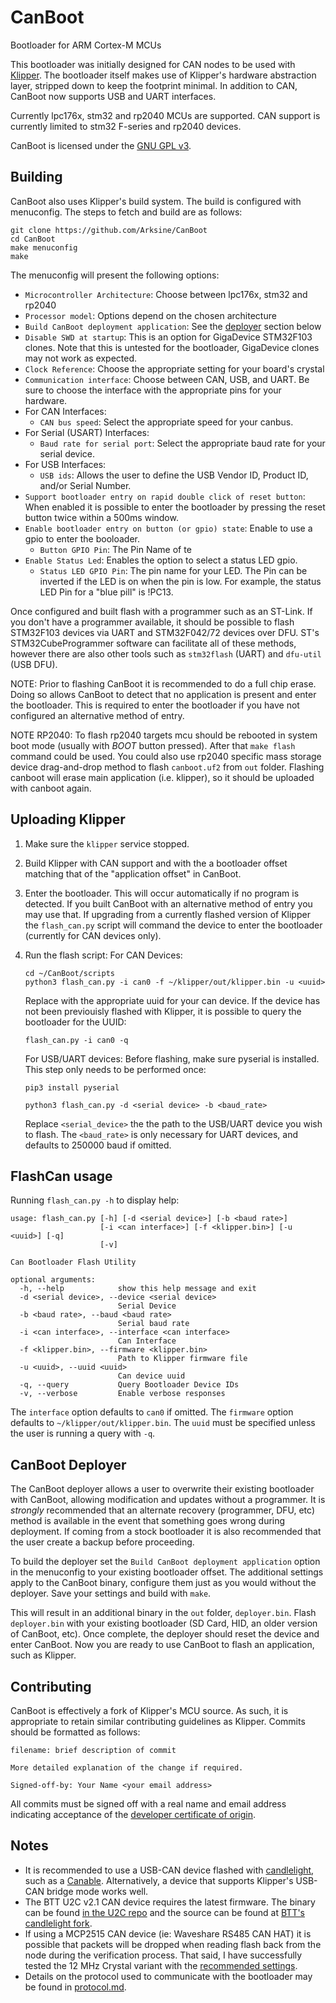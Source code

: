 # CanBoot
 Bootloader for ARM Cortex-M MCUs

 This bootloader was initially designed for CAN nodes to be used with
 [Klipper](https://github.com/Klipper3d/klipper).  The bootloader
 itself makes use of Klipper's hardware abstraction layer, stripped
 down to keep the footprint minimal. In addition to CAN, CanBoot now
 supports USB and UART interfaces.

Currently lpc176x, stm32 and rp2040 MCUs are supported.  CAN support is currently
limited to stm32 F-series and rp2040 devices.

CanBoot is licensed under the [GNU GPL v3](/LICENSE).

## Building

CanBoot also uses Klipper's build system.  The build is configured
with menuconfig.  The steps to fetch and build are as follows:
```
git clone https://github.com/Arksine/CanBoot
cd CanBoot
make menuconfig
make
```

The menuconfig will present the following options:
- `Microcontroller Architecture`: Choose between lpc176x, stm32 and rp2040
- `Processor model`: Options depend on the chosen architecture
- `Build CanBoot deployment application`: See the [deployer](#canboot-deployer)
   section below
- `Disable SWD at startup`:  This is an option for GigaDevice STM32F103
  clones.  Note that this is untested for the bootloader, GigaDevice clones
  may not work as expected.
- `Clock Reference`: Choose the appropriate setting for your board's crystal
- `Communication interface`:  Choose between CAN, USB, and UART.  Be sure
  to choose the interface with the appropriate pins for your hardware.
- For CAN Interfaces:
  - `CAN bus speed`: Select the appropriate speed for your canbus.
- For Serial (USART) Interfaces:
  - `Baud rate for serial port`:  Select the appropriate baud rate for your
    serial device.
- For USB Interfaces:
  - `USB ids`:  Allows the user to define the USB Vendor ID, Product ID,
    and/or Serial Number.
- `Support bootloader entry on rapid double click of reset button`:  When
  enabled it is possible to enter the bootloader by pressing the reset button
  twice within a 500ms window.
- `Enable bootloader entry on button (or gpio) state`:  Enable to use a gpio
  to enter the booloader.
  - `Button GPIO Pin`:  The Pin Name of te
- `Enable Status Led`: Enables the option to select a status LED gpio.
  - `Status LED GPIO Pin`:  The pin name for your LED.  The Pin can be inverted
    if the LED is on when the pin is low.  For example, the status LED Pin for a
    "blue pill" is !PC13.

Once configured and built flash with a programmer such as an ST-Link.  If you
don't have a programmer available, it should be possible to flash STM32F103
devices via UART and STM32F042/72 devices over DFU.  ST's STM32CubeProgrammer
software can facilitate all of these methods, however there are also other
tools such as `stm32flash` (UART) and `dfu-util` (USB DFU).

NOTE:  Prior to flashing CanBoot it is recommended to do a full chip erase.
Doing so allows CanBoot to detect that no application is present and enter
the bootloader.  This is required to enter the bootloader if you have not
configured an alternative method of entry.

NOTE RP2040: To flash rp2040 targets mcu should be rebooted in system boot mode
(usually with _BOOT_ button pressed). After that `make flash` command
could be used. You could also use rp2040 specific mass storage device
drag-and-drop method to flash `canboot.uf2` from `out` folder. Flashing canboot
will erase main application (i.e. klipper), so it should be uploaded
with canboot again.

## Uploading Klipper
1) Make sure the `klipper` service stopped.
2) Build Klipper with CAN support and with the a bootloader offset matching that
   of the "application offset" in CanBoot.
3) Enter the bootloader.  This will occur automatically if no program is detected.
   If you built CanBoot with an alternative method of entry you may use that.
   If upgrading from a currently flashed version of Klipper the `flash_can.py`
   script will command the device to enter the bootloader (currently for CAN
   devices only).
3) Run the flash script:
   For CAN Devices:
   ```
   cd ~/CanBoot/scripts
   python3 flash_can.py -i can0 -f ~/klipper/out/klipper.bin -u <uuid>
   ```
   Replace <uuid> with the appropriate uuid for your can device.  If
   the device has not been previouisly flashed with Klipper, it is possible
   to query the bootloader for the UUID:

   ```
   flash_can.py -i can0 -q
   ```

   For USB/UART devices:
   Before flashing, make sure pyserial is installed.  This step only needs to
   be performed once:
   ```
   pip3 install pyserial
   ```
   ```
   python3 flash_can.py -d <serial device> -b <baud_rate>
   ```
   Replace `<serial_device>` the the path to the USB/UART device you wish to
   flash.  The `<baud_rate>` is only necessary for UART devices, and defaults
   to 250000 baud if omitted.

## FlashCan usage

Running `flash_can.py -h` to display help:

```
usage: flash_can.py [-h] [-d <serial device>] [-b <baud rate>]
                    [-i <can interface>] [-f <klipper.bin>] [-u <uuid>] [-q]
                    [-v]

Can Bootloader Flash Utility

optional arguments:
  -h, --help            show this help message and exit
  -d <serial device>, --device <serial device>
                        Serial Device
  -b <baud rate>, --baud <baud rate>
                        Serial baud rate
  -i <can interface>, --interface <can interface>
                        Can Interface
  -f <klipper.bin>, --firmware <klipper.bin>
                        Path to Klipper firmware file
  -u <uuid>, --uuid <uuid>
                        Can device uuid
  -q, --query           Query Bootloader Device IDs
  -v, --verbose         Enable verbose responses
```

The `interface` option defaults to `can0` if omitted.  The `firmware` option
defaults to `~/klipper/out/klipper.bin`.  The `uuid` must be specified unless
the user is running a query with `-q`.

## CanBoot Deployer

The CanBoot deployer allows a user to overwrite their existing bootloader
with CanBoot, allowing modification and updates without a programmer.  It
is *strongly* recommended that an alternate recovery (programmer, DFU, etc)
method is available in the event that something goes wrong during deployment.
If coming from a stock bootloader it is also recommended that the user create
a backup before proceeding.

To build the deployer set the `Build CanBoot deployment application` option
in the menuconfig to your existing bootloader offset.  The additional settings
apply to the CanBoot binary, configure them just as you would without the
deployer.  Save your settings and build with `make`.

This will result in an additional binary in the `out` folder, `deployer.bin`.
Flash `deployer.bin` with your existing bootloader (SD Card, HID, an older
version of CanBoot, etc).  Once complete, the deployer should reset the
device and enter CanBoot.  Now you are ready to use CanBoot to flash an
application, such as Klipper.

## Contributing

CanBoot is effectively a fork of Klipper's MCU source.  As such, it is appropriate
to retain similar contributing guidelines as Klipper.  Commits should be formatted
as follows:

```
filename: brief description of commit

More detailed explanation of the change if required.

Signed-off-by: Your Name <your email address>
```

All commits must be signed off with a real name and email address indicating
acceptance of the
[developer certificate of origin](/developer-certificate-of-origin).

## Notes
- It is recommended to use a USB-CAN device flashed with
  [candlelight](https://github.com/candle-usb/candleLight_fw), such as a
  [Canable](https://canable.io/). Alternatively, a device that supports Klipper's
  USB-CAN bridge mode works well.
- The BTT U2C v2.1 CAN device requires the latest firmware.  The binary can be found
  [in the U2C repo](https://github.com/bigtreetech/U2C/tree/master/firmware) and the
  source can be found at [BTT's candlelight fork](https://github.com/bigtreetech/candleLight_fw/commits/stm32g0_support).
- If using a MCP2515 CAN device (ie: Waveshare RS485 CAN HAT) it is possible
  that packets will be dropped when reading flash back from the node during
  the verification process.  That said, I have successfully tested the 12 MHz
  Crystal variant with the
  [recommended settings](https://www.waveshare.com/wiki/RS485_CAN_HAT).
- Details on the protocol used to communicate with the bootloader may
  be found in [protocol.md](protocol.md).
